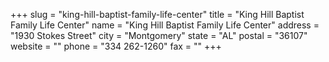 +++
slug = "king-hill-baptist-family-life-center"
title = "King Hill Baptist Family Life Center"
name = "King Hill Baptist Family Life Center"
address = "1930 Stokes Street"
city = "Montgomery"
state = "AL"
postal = "36107"
website = ""
phone = "334 262-1260"
fax = ""
+++
